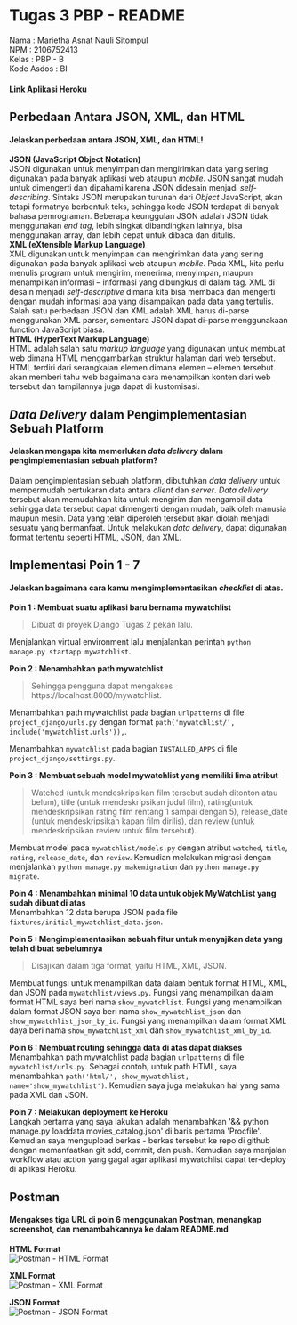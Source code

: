 # Tugas 3 PBP - README
Nama : Marietha Asnat Nauli Sitompul <br />
NPM : 2106752413 <br />
Kelas : PBP - B <br />
Kode Asdos : BI
#### [Link Aplikasi Heroku](https://tugas2pbpasnat.herokuapp.com/mywatchlist/)

## Perbedaan Antara JSON, XML, dan HTML
#### Jelaskan perbedaan antara JSON, XML, dan HTML!
**JSON (JavaScript Object Notation)** <br />
JSON digunakan untuk menyimpan dan mengirimkan data yang sering digunakan pada banyak aplikasi web ataupun _mobile_. JSON sangat mudah untuk dimengerti dan dipahami karena JSON didesain menjadi _self-describing_. Sintaks JSON merupakan turunan dari _Object_ JavaScript, akan tetapi formatnya berbentuk teks, sehingga kode JSON terdapat di banyak bahasa pemrograman. Beberapa keunggulan JSON adalah JSON tidak menggunakan _end tag_, lebih singkat dibandingkan lainnya, bisa menggunakan array, dan lebih cepat untuk dibaca dan ditulis. <br />
**XML (eXtensible Markup Language)** <br />
XML digunakan untuk menyimpan dan mengirimkan data yang sering digunakan pada banyak aplikasi web ataupun _mobile_. Pada XML, kita perlu menulis program untuk mengirim, menerima, menyimpan, maupun menampilkan informasi – informasi yang dibungkus di dalam tag. XML di desain menjadi _self-descriptive_ dimana kita bisa membaca dan mengerti dengan mudah informasi apa yang disampaikan pada data yang tertulis. Salah satu perbedaan JSON dan XML adalah XML harus di-parse menggunakan XML parser, sementara JSON dapat di-parse menggunakaan function JavaScript biasa. <br />
**HTML (HyperText Markup Language)** <br />
HTML adalah salah satu _markup language_ yang digunakan untuk membuat web dimana HTML menggambarkan struktur halaman dari web tersebut. HTML terdiri dari serangkaian elemen dimana elemen – elemen tersebut akan memberi tahu web bagaimana cara menampilkan konten dari web tersebut dan tampilannya juga dapat di kustomisasi. <br />

## _Data Delivery_ dalam Pengimplementasian Sebuah Platform
#### Jelaskan mengapa kita memerlukan _data delivery_ dalam pengimplementasian sebuah platform?
Dalam pengimplentasian sebuah platform, dibutuhkan _data delivery_ untuk mempermudah pertukaran data antara _client_ dan _server_. _Data delivery_ tersebut akan memudahkan kita untuk mengirim dan mengambil data sehingga data tersebut dapat dimengerti dengan mudah, baik oleh manusia maupun mesin. Data yang telah diperoleh tersebut akan diolah menjadi sesuatu yang bermanfaat. Untuk melakukan _data delivery_, dapat digunakan format tertentu seperti HTML, JSON, dan XML.

## Implementasi Poin 1 - 7
#### Jelaskan bagaimana cara kamu mengimplementasikan _checklist_ di atas.
**Poin 1 : Membuat suatu aplikasi baru bernama mywatchlist** <br />
> Dibuat di proyek Django Tugas 2 pekan lalu. <br />

Menjalankan virtual environment lalu menjalankan perintah `python manage.py startapp mywatchlist`. <br />

**Poin 2 : Menambahkan path mywatchlist** <br />
> Sehingga pengguna dapat mengakses https://localhost:8000/mywatchlist. <br />

Menambahkan path mywatchlist pada bagian `urlpatterns` di file `project_django/urls.py` dengan format `path('mywatchlist/', include('mywatchlist.urls')),`. <br />

Menambahkan `mywatchlist` pada bagian `INSTALLED_APPS` di file `project_django/settings.py`. <br />

**Poin 3 : Membuat sebuah model mywatchlist yang memiliki lima atribut** <br />
> Watched (untuk mendeskripsikan film tersebut sudah ditonton atau belum), title (untuk mendeskripsikan judul film), rating(untuk mendeskripsikan rating film rentang 1 sampai dengan 5), release_date (untuk mendeskripsikan kapan film dirilis), dan review (untuk mendeskripsikan review untuk film tersebut). <br />

Membuat model pada `mywatchlist/models.py` dengan atribut `watched`, `title`, `rating`, `release_date`, dan `review`. Kemudian melakukan migrasi dengan menjalankan `python manage.py makemigration` dan `python manage.py migrate`. <br />

**Poin 4 :  Menambahkan minimal 10 data untuk objek MyWatchList yang sudah dibuat di atas** <br />
Menambahkan 12 data berupa JSON pada file `fixtures/initial_mywatchlist_data.json`. <br />

**Poin 5 : Mengimplementasikan sebuah fitur untuk menyajikan data yang telah dibuat sebelumnya** <br />
> Disajikan dalam tiga format, yaitu HTML, XML, JSON. <br />

Membuat fungsi untuk menampilkan data dalam bentuk format HTML, XML, dan JSON pada `mywatchlist/views.py`. Fungsi yang menampilkan dalam format HTML saya beri nama `show_mywatchlist`. Fungsi yang menampilkan dalam format JSON saya beri nama `show_mywatchlist_json` dan `show_mywatchlist_json_by_id`. Fungsi yang menampilkan dalam format XML daya beri nama `show_mywatchlist_xml` dan `show_mywatchlist_xml_by_id`. <br />

**Poin 6 : Membuat routing sehingga data di atas dapat diakses** <br />
Menambahkan path mywatchlist pada bagian `urlpatterns` di file `mywatchlist/urls.py`. Sebagai contoh, untuk path HTML, saya menambahkan `path('html/', show_mywatchlist, name='show_mywatchlist')`. Kemudian saya juga melakukan hal yang sama pada XML dan JSON. <br />

**Poin 7 : Melakukan deployment ke Heroku** <br />
Langkah pertama yang saya lakukan adalah menambahkan '&& python manage.py loaddata movies_catalog.json' di baris pertama 'Procfile'. Kemudian saya mengupload berkas - berkas tersebut ke repo di github dengan memanfaatkan git add, commit, dan push. Kemudian saya menjalan workflow atau action yang gagal agar aplikasi mywatchlist dapat ter-deploy di aplikasi Heroku. <br />

## Postman
#### Mengakses tiga URL di poin 6 menggunakan Postman, menangkap screenshot, dan menambahkannya ke dalam README.md
**HTML Format** <br />
![Postman - HTML Format](https://user-images.githubusercontent.com/112157528/191540428-bced0689-1173-408c-8238-02d945239fa5.png)

**XML Format** <br />
![Postman - XML Format](https://user-images.githubusercontent.com/112157528/191540788-cd583a70-9d63-4341-80b8-7265da4f5066.png)

**JSON Format** <br />
![Postman - JSON Format](https://user-images.githubusercontent.com/112157528/191540955-73771196-6867-44fd-af7c-d6d0ad050c8e.png)

